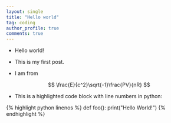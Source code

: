 ```yaml
---
layout: single
title: "Hello world"
tag: coding
author_profile: true
comments: true
---
```


- Hello world!

- This is my first post.

- I am from 

$$
\frac{E}{c^2}\sqrt{-1}\frac{PV}{nR}
$$

- This is a highlighted code block with line numbers in python:

{% highlight python linenos %}
def foo():
    print("Hello World!")
{% endhighlight %}